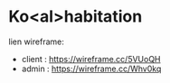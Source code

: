 # Ko\<al\>habitation

lien wireframe:
* client : https://wireframe.cc/5VUoQH
* admin : https://wireframe.cc/Whv0kq
